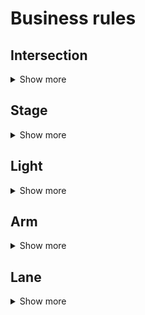 # Business rules

## Intersection
<details>
    <summary>Show more</summary>

### Definition: name -> type (default)
- arms_Num -> Int (4)
- arms -> Array(Arm) (null)
- stages -> Array(Stage) (null)

### Methods
- calculateStages(): Boolean
- printStages(): void
- printArms(): void

</details>

## Stage
<details>
    <summary>Show more</summary>

### Definition: name -> type (default)
-  lights -> Array(Light)
- duration -> Double (0.0d)

### Methods
- calculateStates(): Boolean
- printStates(): void

</details>

## Light
<details>
    <summary>Show more</summary>

### Definition: name -> type (default)
- state -> LightState (LightState.Red)
- assigned -> Boolean (false)

</details>

## Arm
<details>
    <summary>Show more</summary>

### Definition: name -> type (default)
- inputLanes_num -> Int (3)
- outputLanes_num -> Int (1)
- lanes -> Array(Lane) (null)
- width -> Double (2.75 + 0.40)
- speed -> Double (13.889)

### Methods
- addLane(armName: String, usage: LaneUsage, calculateStages: Boolean): Boolean
- printLanes(): void

</details>

## Lane

<details>
    <summary>Show more</summary>

### Definition: name -> type (default)
- width -> Double (2.75)
- usage -> LaneUsage

</details>